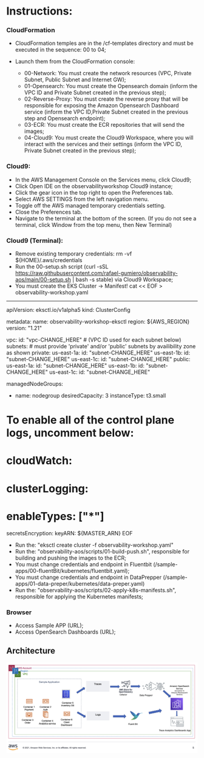 # Instructions:

### CloudFormation
- CloudFormation temples are in the /cf-templates directory and must be executed in the sequence: 00 to 04;
- Launch them from the CloudFormation console:

  - 00-Network: You must create the network resources (VPC, Private Subnet, Public Subnet and Internet GW);
  - 01-Opensearch: You must create the Opensearch domain (inform the VPC ID and Private Subnet created in the previous step);
  - 02-Reverse-Proxy: You must create the reverse proxy that will be responsible for exposing the Amazon Opensearch Dashboard service (inform the VPC ID,Private Subnet created in the previous step and Opensearch endpoint);
  - 03-ECR: You must create the ECR repositories that will send the images;
  - 04-Cloud9: You must create the Cloud9 Workspace, where you will interact with the services and their settings (inform the VPC ID, Private Subnet created in the previous step);

### Cloud9:
  - In the AWS Management Console on the Services menu, click Cloud9;
  - Click Open IDE on the observabilityworkshop Cloud9 instance;
  - Click the gear icon in the top right to open the Preferences tab.
  - Select AWS SETTINGS from the left navigation menu.
  - Toggle off the AWS managed temporary credentials setting.
  - Close the Preferences tab.
  - Navigate to the terminal at the bottom of the screen. (If you do not see a terminal, click Window from the top menu, then New Terminal)

### Cloud9 (Terminal):
  - Remove existing temporary credentials: rm -vf ${HOME}/.aws/credentials
  - Run the 00-setup.sh script (curl -sSL https://raw.githubusercontent.com/rafael-gumiero/observability-aos/main/00-setup.sh | bash -s stable) via Cloud9 Workspace;
  - You must create the EKS Cluster -> Manifest!
cat << EOF > observability-workshop.yaml
--- 
apiVersion: eksctl.io/v1alpha5
kind: ClusterConfig

metadata:
  name: observability-workshop-eksctl
  region: ${AWS_REGION}
  version: "1.21"

vpc:
  id: "vpc-CHANGE_HERE"  # (VPC ID used for each subnet below)
  subnets:
    # must provide 'private' and/or 'public' subnets by availibility zone as shown
    private:
      us-east-1a:
        id: "subnet-CHANGE_HERE"
      us-east-1b:
        id: "subnet-CHANGE_HERE"
      us-east-1c:
        id: "subnet-CHANGE_HERE"
    public:
      us-east-1a:
        id: "subnet-CHANGE_HERE"
      us-east-1b:
        id: "subnet-CHANGE_HERE"
      us-east-1c:
        id: "subnet-CHANGE_HERE"

managedNodeGroups:
- name: nodegroup
  desiredCapacity: 3
  instanceType: t3.small

# To enable all of the control plane logs, uncomment below:
# cloudWatch:
#  clusterLogging:
#    enableTypes: ["*"]

secretsEncryption:
  keyARN: ${MASTER_ARN}
EOF

  - Run the: "eksctl create cluster -f observability-workshop.yaml"
  - Run the: "observability-aos/scripts/01-build-push.sh", responsible for building and pushing the images to the ECR;
  - You must change credentials and endpoint in Fluentbit (/sample-apps/00-fluentBit/kubernetes/fluentbit.yaml);
  - You must change credentials and endpoint in DataPrepper (/sample-apps/01-data-preper/kubernetes/data-preper.yaml)
  - Run the: "observability-aos/scripts/02-apply-k8s-manifests.sh", responsible for applying the Kubernetes manifests;

### Browser
  - Access Sample APP (URL);
  - Access OpenSearch Dashboards (URL);

## Architecture
![architecture](/assets/arch.jpg)
